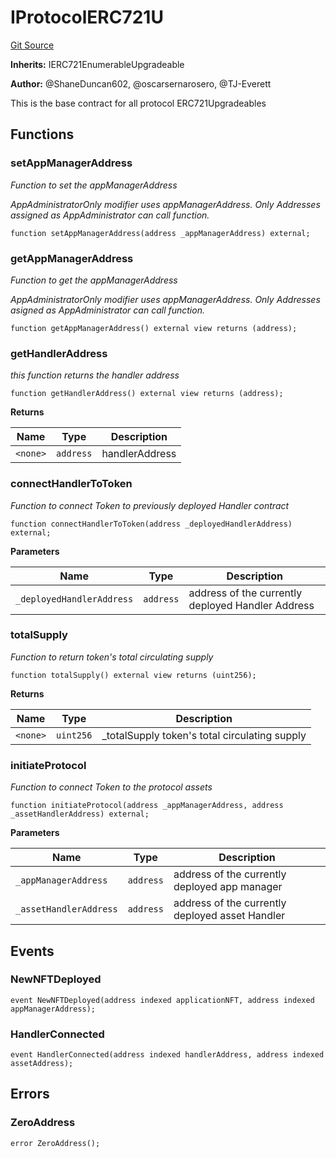 # IProtocolERC721U
[Git Source](https://github.com/thrackle-io/tron/blob/54f7f9441857e3c2c8f186b9d669a05f288b8209/src/client/token/ERC721/upgradeable/IProtocolERC721U.sol)

**Inherits:**
IERC721EnumerableUpgradeable

**Author:**
@ShaneDuncan602, @oscarsernarosero, @TJ-Everett

This is the base contract for all protocol ERC721Upgradeables


## Functions
### setAppManagerAddress

*Function to set the appManagerAddress*

*AppAdministratorOnly modifier uses appManagerAddress. Only Addresses assigned as AppAdministrator can call function.*


```solidity
function setAppManagerAddress(address _appManagerAddress) external;
```

### getAppManagerAddress

*Function to get the appManagerAddress*

*AppAdministratorOnly modifier uses appManagerAddress. Only Addresses asigned as AppAdministrator can call function.*


```solidity
function getAppManagerAddress() external view returns (address);
```

### getHandlerAddress

*this function returns the handler address*


```solidity
function getHandlerAddress() external view returns (address);
```
**Returns**

|Name|Type|Description|
|----|----|-----------|
|`<none>`|`address`|handlerAddress|


### connectHandlerToToken

*Function to connect Token to previously deployed Handler contract*


```solidity
function connectHandlerToToken(address _deployedHandlerAddress) external;
```
**Parameters**

|Name|Type|Description|
|----|----|-----------|
|`_deployedHandlerAddress`|`address`|address of the currently deployed Handler Address|


### totalSupply

*Function to return token's total circulating supply*


```solidity
function totalSupply() external view returns (uint256);
```
**Returns**

|Name|Type|Description|
|----|----|-----------|
|`<none>`|`uint256`|_totalSupply token's total circulating supply|


### initiateProtocol

*Function to connect Token to the protocol assets*


```solidity
function initiateProtocol(address _appManagerAddress, address _assetHandlerAddress) external;
```
**Parameters**

|Name|Type|Description|
|----|----|-----------|
|`_appManagerAddress`|`address`|address of the currently deployed app manager|
|`_assetHandlerAddress`|`address`|address of the currently deployed asset Handler|


## Events
### NewNFTDeployed

```solidity
event NewNFTDeployed(address indexed applicationNFT, address indexed appManagerAddress);
```

### HandlerConnected

```solidity
event HandlerConnected(address indexed handlerAddress, address indexed assetAddress);
```

## Errors
### ZeroAddress

```solidity
error ZeroAddress();
```


